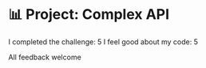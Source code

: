 # 📊 Project: Complex API 

I completed the challenge: 5
I feel good about my code: 5

All feedback welcome
